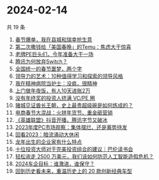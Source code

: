 # 2024-02-14

共 19 条

<!-- BEGIN 36KR -->
<!-- 最后更新时间 2024-02-14 00:08:06 +0800 -->
1. [春节爆单，我在县城和瑞幸抢生意](https://36kr.com/p/2645487574875267)
1. [第二次撒钱给「美国春晚」的Temu：焦虑大于惊喜](https://36kr.com/p/2645086939626629)
1. [老牌PE巨头们，今年准备大干一场](https://36kr.com/p/2646323718847616)
1. [腾讯为何放弃Switch？](https://36kr.com/p/2644954519306498)
1. [全国统一的春节噩梦，两个字](https://36kr.com/p/2644885282929796)
1. [领导力的艺术：10种值得学习和探索的领导风格](https://36kr.com/p/2599016857992066)
1. [我在精神病院当护士：没疯，很精神](https://36kr.com/p/2638216423242888)
1. [上门做年夜饭，有人10天进账2万](https://36kr.com/p/2646330444758147)
1. [没有年终奖的投资人挤满 VC/PE 圈](https://36kr.com/p/2644935071383809)
1. [赌城见证酋长王朝，史上最贵超级碗是如何炼成的？](https://36kr.com/p/2645352059911299)
1. [电商春节大混战：火拼年货节、重金砸营销](https://36kr.com/p/2644989989634304)
1. [《英雄联盟》抖音开播，腾讯字节又破冰](https://36kr.com/p/2645414734545154)
1. [2023年度PC市场观察：集体摆烂、还是蓄势待发](https://36kr.com/p/2645353269574792)
1. [回看2023：暗流涌动大休闲](https://36kr.com/p/2645545011855625)
1. [龙年出生的企业家有什么特点](https://36kr.com/p/2645011861733637)
1. [十位投资大师对于完美投资组合的建议｜巴伦读书会](https://36kr.com/p/2645015630150791)
1. [轻松盗走 2500 万美元，我们该如何防范人工智能造假危机？](https://36kr.com/p/2645135013067913)
1. [2024车企目标：谁激进，谁保守？](https://36kr.com/p/2644971561045508)
1. [回到历史看未来，重温历史上的 20 款创新经典车型](https://36kr.com/p/2645028409442566)
<!-- END 36KR -->